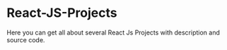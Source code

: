 # React-JS-Projects
Here you can get all about several React Js Projects with description and source code.
